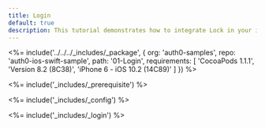 ```yaml
---
title: Login
default: true
description: This tutorial demonstrates how to integrate Lock in your iOS Swift project in order to present a login screen.
---
```


<%= include('../../../_includes/_package', {
  org: 'auth0-samples',
  repo: 'auth0-ios-swift-sample',
  path: '01-Login',
  requirements: [
    'CocoaPods 1.1.1',
    'Version 8.2 (8C38)',
    'iPhone 6 - iOS 10.2 (14C89)'
  ]
}) %>

<%= include('_includes/_prerequisite') %>

<%= include('_includes/_config') %>

<%= include('_includes/_login') %>
